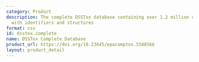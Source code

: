 ```yaml
---
category: Product
description: The complete DSSTox database containing over 1.2 million chemical substances
  with identifiers and structures
format: csv
id: dsstox.complete
name: DSSTox Complete Database
product_url: https://doi.org/10.23645/epacomptox.5588566
layout: product_detail
---
```

